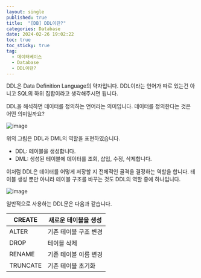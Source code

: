 ```yaml
---
layout: single
published: true
title:  "[DB] DDL이란?"
categories: Database
date: 2024-02-26 19:02:22
toc: true
toc_sticky: true
tag:   
  - 데이터베이스
  - Database
  - DDL이란?
---
```


DDL은 Data Definition Language의 약자입니다. DDL이라는 언어가 따로 있는건 아니고 SQL의 하위 집합이라고 생각해주시면 됩니다.

DDL을 해석하면 데이터를 정의하는 언어라는 의미입니다. 데이터를 정의한다는 것은 어떤 의미일까요?

![image](https://github.com/BaxDailyGit/BaxDailyGit/assets/99312529/f97b6acd-390e-4091-8052-638e3a5b4520)


위의 그림은 DDL과 DML의 역할을 표현하였습니다.

- DDL: 테이블을 생성합니다.
- DML: 생성된 테이블에 데이터를 조회, 삽입, 수정, 삭제합니다.

이처럼 DDL은 데이터를 어떻게 저장할 지 전체적인 골격을 결정하는 역할을 합니다. 테이블 생성 뿐만 아니라 테이블 구조를 바꾸는 것도 DDL의 역할 중에 하나입니다.

![image](https://github.com/BaxDailyGit/BaxDailyGit/assets/99312529/2aa38aac-d728-49da-9822-d9cb90fc5e47)


일반적으로 사용하는 DDL문은 다음과 같습니다.

| CREATE | 새로운 테이블을 생성 |
| --- | --- |
| ALTER | 기존 테이블 구조 변경 |
| DROP | 테이블 삭제 |
| RENAME | 기존 테이블 이름 변경 |
| TRUNCATE | 기존 테이블 초기화 |